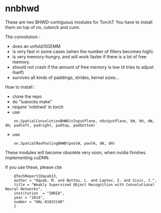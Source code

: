 nnbhwd
======

These are two BHWD-contiguous modules for Torch7.
You have to install them on top of nn, cutorch and cunn.

The convolution :
- does an unfold/SGEMM 
- is very fast in some cases (when the number of filters becomes high).
- is very memory-hungry, and will work faster if there is a lot of free memory.
- should not crash if the amount of free memory is low (it tries to adjust itself)
- survives all kinds of paddings, strides, kernel sizes...


How to install :
- clone the repo
- do "luarocks make"
- require 'nnbhwd' in torch
- use
``` 
    nn.SpatialConvolutionBHWD(nInputPlane, nOutputPlane, kW, kH, dW, dH, padleft, padright, padtop, padbottom)
```
- use 
```
    nn.SpatialMaxPoolingBHWD(poolW, poolH, dW, dH)
```

These modules will become obsolete very soon, when nvidia finishes implementing cuDNN.

If you use these, please cite 

```
    @TechReport{Oquab13,
    author = "Oquab, M. and Bottou, L. and Laptev, I. and Sivic, J.",
    title = "Weakly Supervised Object Recognition with Convolutional Neural Networks",
    institution  = "INRIA",
    year = "2014",
    number = "HAL-01015140"
    }
```
